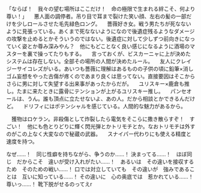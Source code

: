 「ならば！　我々の望む場所はここだけ！　命の極限で生まれる絆こそ、何より尊い！」
　悪人面の調停者。吊り目で耳まで裂けた笑い顔、左右の髪の一部だけを少しロールさせた毛先緑色ロング。
　薔薇好き女。戦う男たちが死なないように見張っている。あくまで死なないようになので後遺症残るようなダメージの攻撃を止めるとかそういうのではない。後遺症に対して少しずつ前向きになっていく姿とか尊み深みやん？　他にもどことなく良い感じになるように酒場のマスターを裏で操ってたりもする。
　言っておくが、ビスカーニャに上が決めたシステムは存在しない。全部その場所の人間が決めたルール。
　友人にクレイジーサイコレズがいる。あいつも薔薇に理解はあるものの子供の頃に鉛筆×消しゴム妄想をやった古傷が疼くのであまり良くは思ってない。直接要因はそこからさらに男に対して失望する出来事があったからだが。
　ユリスキー×鹿倉も推し。たまに来たときに露骨にテンションが上がるユリスキー推し。
　パンセオールは、うん。誰も頂点に立たせないよ、あの人。だから相談とかできるんだけど。
　ドリフィにはポテンシャルを感じている。人間的な魅力があるから。

　獲物はロケラン。非殺傷として炸裂したら電気をそこらに撒き散らすぞ！　すごい！　他にも色とりどりに輝く閃光弾とかトリモチとか。なおトリモチは外すのがこの上なく大変なので秘蔵の武器。
　スナイパー代わりにも使える精度と速度を持つ。


なぜ……！　同じ性癖を持ちながら、争うのか……！
決まってる……！　ほぼ同じ　だからこそ　違いが受け入れがたい……！　あるいは　その違いを接収するため　そのための戦い……！
口では対立していても　その違いが　強みであることは　互いに知っている……！
その違いに　心の奥底では　惹かれている……！　
尊いっ……！
靴下脱がせるのってえr